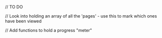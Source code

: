 // TO DO

// Look into holding an array of all the 'pages' - use this to mark which ones have been viewed

// Add functions to hold a progress "meter"